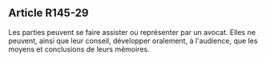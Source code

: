 Article R145-29
----
Les parties peuvent se faire assister ou représenter par un avocat. Elles ne
peuvent, ainsi que leur conseil, développer oralement, à l'audience, que les
moyens et conclusions de leurs mémoires.
